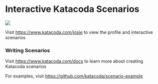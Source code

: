 # Interactive Katacoda Scenarios

[![](http://shields.katacoda.com/katacoda/josie/count.svg)](https://www.katacoda.com/josie "Get your profile on Katacoda.com")

Visit https://www.katacoda.com/josie to view the profile and interactive scenarios

### Writing Scenarios
Visit https://www.katacoda.com/docs to learn more about creating Katacoda scenarios

For examples, visit https://github.com/katacoda/scenario-example
